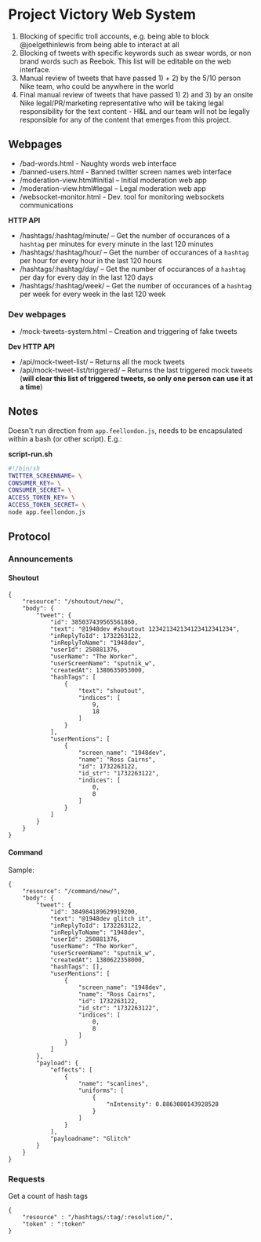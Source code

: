 # Project Victory Web System

1. Blocking of specific troll accounts, e.g. being able to block @joelgethinlewis from being able to interact at all
2. Blocking of tweets with specific keywords such as swear words, or non brand words such as Reebok. This list will be editable on the web interface.
3. Manual review of tweets that have passed 1) + 2) by the 5/10 person Nike team, who could be anywhere in the world
4. Final manual review of tweets that have passed 1) 2) and 3) by an onsite Nike legal/PR/marketing representative who will be taking legal responsibility for the text content - H&L and our team will not be legally responsible for any of the content that emerges from this project.

## Webpages

* /bad-words.html - Naughty words web interface
* /banned-users.html - Banned twitter screen names web interface
* /moderation-view.html#initial – Initial moderation web app
* /moderation-view.html#legal – Legal moderation web app
* /websocket-monitor.html - Dev. tool for monitoring websockets communications

__HTTP API__

* /hashtags/:hashtag/minute/ – Get the number of occurances of a `hashtag` per minutes for every minute in the last 120 minutes
* /hashtags/:hashtag/hour/ – Get the number of occurances of a `hashtag` per hour for every hour in the last 120 hours
* /hashtags/:hashtag/day/ – Get the number of occurances of a `hashtag` per day for every day in the last 120 days
* /hashtags/:hashtag/week/ – Get the number of occurances of a `hashtag` per week for every week in the last 120 week

### Dev webpages

* /mock-tweets-system.html – Creation and triggering of fake tweets

__Dev HTTP API__

* /api/mock-tweet-list/ – Returns all the mock tweets
* /api/mock-tweet-list/triggered/ – Returns the last triggered mock tweets (__will clear this list of triggered tweets, so only one person can use it at a time__)

## Notes

Doesn't run direction from `app.feellondon.js`, needs to be encapsulated within a bash (or other script). E.g.:

__script-run.sh__

````bash
#!/bin/sh
TWITTER_SCREENNAME= \
CONSUMER_KEY= \
CONSUMER_SECRET= \
ACCESS_TOKEN_KEY= \
ACCESS_TOKEN_SECRET= \
node app.feellondon.js 
````
## Protocol

### Announcements

#### Shoutout

    {
        "resource": "/shoutout/new/",
        "body": {
            "tweet": {
                "id": 385037439565561860,
                "text": "@1948dev #shoutout 123421342134123412341234",
                "inReplyToId": 1732263122,
                "inReplyToName": "1948dev",
                "userId": 250881376,
                "userName": "The Worker",
                "userScreenName": "sputnik_w",
                "createdAt": 1380635053000,
                "hashTags": [
                    {
                        "text": "shoutout",
                        "indices": [
                            9,
                            18
                        ]
                    }
                ],
                "userMentions": [
                    {
                        "screen_name": "1948dev",
                        "name": "Ross Cairns",
                        "id": 1732263122,
                        "id_str": "1732263122",
                        "indices": [
                            0,
                            8
                        ]
                    }
                ]
            }
        }
    }

#### Command

Sample:

    {
        "resource": "/command/new/",
        "body": {
            "tweet": {
                "id": 384984189629919200,
                "text": "@1948dev glitch it",
                "inReplyToId": 1732263122,
                "inReplyToName": "1948dev",
                "userId": 250881376,
                "userName": "The Worker",
                "userScreenName": "sputnik_w",
                "createdAt": 1380622358000,
                "hashTags": [],
                "userMentions": [
                    {
                        "screen_name": "1948dev",
                        "name": "Ross Cairns",
                        "id": 1732263122,
                        "id_str": "1732263122",
                        "indices": [
                            0,
                            8
                        ]
                    }
                ]
            },
            "payload": {
                "effects": [
                    {
                        "name": "scanlines",
                        "uniforms": [
                            {
                                "nIntensity": 0.8863080143928528
                            }
                        ]
                    }
                ],
                "payloadname": "Glitch"
            }
        }
    }

### Requests

Get a count of hash tags

    {
        "resource" : "/hashtags/:tag/:resolution/",
        "token" : ":token"
    }
